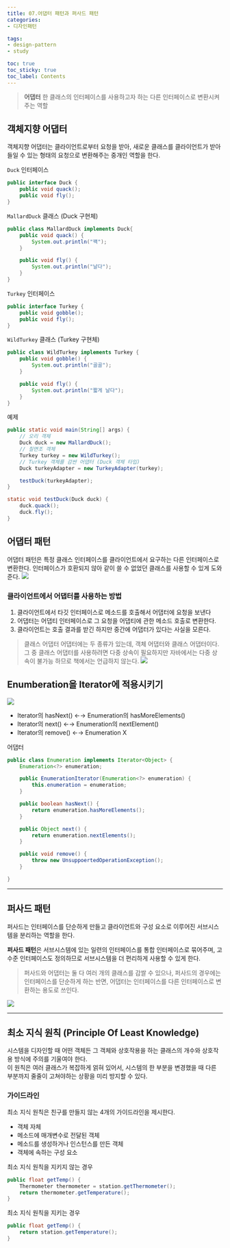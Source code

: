 ```yaml
---
title: 07.어댑터 패턴과 퍼사드 패턴
categories:
- 디자인패턴

tags:
- design-pattern
- study

toc: true
toc_sticky: true
toc_label: Contents
---
```


> **어댑터**
> 한 클래스의 인터페이스를 사용하고자 하는 다른 인터페이스로 변환시켜주는 역할

## 객체지향 어댑터
객체지향 어댑터는 클라이언트로부터 요청을 받아, 새로운 클래스를 클라이언트가 받아들일 수 있는 형태의 요청으로 변환해주는 중개인 역할을 한다.

`Duck` 인터페이스
```java
public interface Duck {
	public void quack();
	public void fly();
}
```

`MallardDuck` 클래스 (Duck 구현체)
```java
public class MallardDuck implements Duck{
	public void quack() {
		System.out.println("꽥");
	}

	public void fly() {
		System.out.println("날다");
	}
}
```

`Turkey` 인터페이스
```java
public interface Turkey {
	public void gobble();
	public void fly();
}
```

`WildTurkey` 클래스 (Turkey 구현체)
```java
public class WildTurkey implements Turkey {
	public void gobble() {
		System.out.println("골골");
	}

	public void fly() {
		System.out.println("짧게 날다");
	}
}
```

예제
```java
public static void main(String[] args) {
	// 오리 객체
	Duck duck = new MallardDuck();
	// 칠면조 객체
	Turkey turkey = new WildTurkey();
	// Turkey 객체를 감싼 어댑터 (Duck 객체 타입)
	Duck turkeyAdapter = new TurkeyAdapter(turkey);

	testDuck(turkeyAdapter);
}

static void testDuck(Duck duck) {
	duck.quack();
	duck.fly();
}
```


## 어댑터 패턴
어댑터 패턴은 특정 클래스 인터페이스를 클라이언트에서 요구하는 다른 인터페이스로 변환한다. 인터페이스가 호환되지 않아 같이 쓸 수 없었던 클래스를 사용할 수 있게 도와준다.
![](https://i.imgur.com/PIPGAdV.png)

### 클라이언트에서 어댑터를 사용하는 방법
1. 클라이언트에서 타깃 인터페이스로 메소드를 호출해서 어댑터에 요청을 보낸다
2. 어댑터는 어댑티 인터페이스로 그 요청을 어댑티에 관한 메소드 호출로 변환한다.
3. 클라이언트는 호출 결과를 받긴 하지만 중간에 어댑터가 있다는 사실을 모른다.

> 클래스 어댑터
> 어댑터에는 두 종류가 있는데, 객체 어댑터와 클래스 어댑터이다. 그 중 클래스 어댑터를 사용하려면 다중 상속이 필요하지만 자바에서는 다중 상속이 불가능 하므로 책에서는 언급하지 않는다.
> ![](https://i.imgur.com/MdV4Wc1.png)

## Enumberation을 Iterator에 적용시키기
![](https://i.imgur.com/BqzeZQh.png)
- Iterator의 hasNext() ←→ Enumeration의 hasMoreElements()
- Iterator의 next() ←→ Enumeration의 nextElement()
- Iterator의 remove() ←→ Enumeration X

어댑터
```java
public class Enumeration implements Iterator<Object> {
	Enumeration<?> enumeration;

	public EnumerationIterator(Enumeration<?> enumeration) {
		this.enumeration = enumeration;
	}

	public boolean hasNext() {
		return enumeration.hasMoreElements();
	}

	public Object next() {
		return enumeration.nextElements();
	}

	public void remove() {
		throw new UnsuppoertedOperationException();
	}

}
```

---

## 퍼사드 패턴
퍼사드는 인터페이스를 단순하게 만들고 클라이언트와 구성 요소로 이루어진 서브시스템을 분리하는 역할을 한다.

**퍼사드 패턴**은 서브시스템에 있는 일련의 인터페이스를 통합 인터페이스로 묶어주며, 고수준 인터페이스도 정의하므로 서브시스템을 더 편리하게 사용할 수 있게 한다.

> 퍼사드와 어댑터는 둘 다 여러 개의 클래스를 감쌀 수 있으나, 퍼사드의 경우에는 인터페이스를 단순하게 하는 반면, 어댑터는 인터페이스를 다른 인터페이스로 변환하는 용도로 쓰인다.

![](https://i.imgur.com/GG8JBRt.png)

---

## 최소 지식 원칙 (Principle Of Least Knowledge)
시스템을 디자인할 때 어떤 객체든 그 객체와 상호작용을 하는 클래스의 개수와 상호작용 방식에 주의를 기울여야 한다.  
이 원칙은 여러 클래스가 복잡하게 얽혀 있어서, 시스템의 한 부분을 변경했을 때 다른 부분까지 줄줄이 고쳐야하는 상황을 미리 방지할 수 있다.

### 가이드라인
최소 지식 원칙은 친구를 만들지 않는 4개의 가이드라인을 제시한다.
- 객체 자체
- 메소드에 매개변수로 전달된 객체
- 메소드를 생성하거나 인스턴스를 만든 객체
- 객체에 속하는 구성 요소

최소 지식 원칙을 지키지 않는 경우
```java
public float getTemp() {
	Thermometer thermometer = station.getThermometer();
	return thermometer.getTemperature();
}
```

최소 지식 원칙을 지키는 경우
```java
public float getTemp() {
	return station.getTemperature();
}
```

